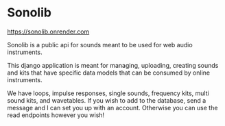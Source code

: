 # Sonolib

https://sonolib.onrender.com

Sonolib is a public api for sounds meant to be used for web audio instruments.

This django application is meant for managing, uploading, creating sounds and kits that have specific data models that can be consumed by online instruments.

We have loops, impulse responses, single sounds, frequency kits, multi sound kits, and wavetables. If you wish to add to the database, send a message and I can set you up with an account. Otherwise you can use the read endpoints however you wish!

